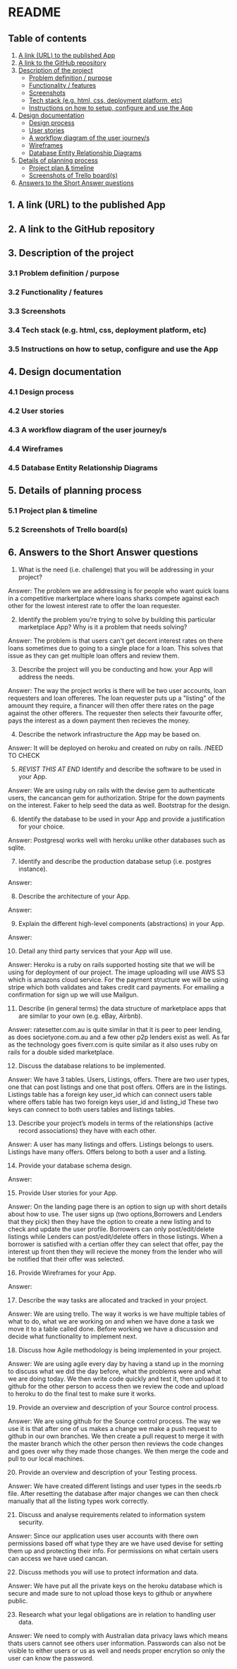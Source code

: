 # README

## Table of contents
1. [A link (URL) to the published App](#1)
2. [A link to the GitHub repository](#2)
3. [Description of the project](#3)
	* [Problem definition / purpose](#3-1)
	* [Functionality / features](#3-2)
	* [Screenshots](#3-3)
	* [Tech stack (e.g. html, css, deployment platform, etc)](#3-4)
	* [Instructions on how to setup, configure and use the App](#3-5)
4. [Design documentation](#4)
	* [Design process](#4-1)
	* [User stories](#4-2)
	* [A workflow diagram of the user journey/s](#4-3)
	* [Wireframes](#4-4)
	* [Database Entity Relationship Diagrams](#4-5)
5. [Details of planning process](#5)
	* [Project plan & timeline](#5-1)
	* [Screenshots of Trello board(s)](#5-2)
6. [Answers to the Short Answer questions](#6)

<a name="1"></a>

## 1. A link (URL) to the published App

<a name="2"></a>

## 2. A link to the GitHub repository

<a name="3"></a>

## 3. Description of the project

<a name="3-1"></a>

### 3.1 Problem definition / purpose

<a name="3-2"></a>

### 3.2 Functionality / features

<a name="3-3"></a>

### 3.3 Screenshots

<a name="3-4"></a>

### 3.4 Tech stack (e.g. html, css, deployment platform, etc)

<a name="3-5"></a>

### 3.5 Instructions on how to setup, configure and use the App

<a name="4"></a>

## 4. Design documentation

<a name="4-1"></a>

### 4.1 Design process

<a name="4-2"></a>

### 4.2 User stories

<a name="4-3"></a>

### 4.3 A workflow diagram of the user journey/s

<a name="4-4"></a>

### 4.4 Wireframes

<a name="4-5"></a>

### 4.5 Database Entity Relationship Diagrams

<a name="5"></a>

## 5. Details of planning process

<a name="5-1"></a>

### 5.1 Project plan & timeline

<a name="5-2"></a>

### 5.2 Screenshots of Trello board(s)

<a name="6"></a>

## 6. Answers to the Short Answer questions
1. What is the need (i.e. challenge) that you will be addressing in your project?
	
Answer: 
	The problem we are addressing is for people who want quick loans in a competitive markertplace where loans sharks compete against each other for the lowest interest rate to offer the loan requester.


2. Identify the problem you’re trying to solve by building this particular marketplace App? Why is it a problem that needs solving?

Answer: 
	The problem is that users can't get decent interest rates on there loans sometimes due to going to a single place for a loan. This solves that issue as they can get multiple loan offers and review them.


3. Describe the project will you be conducting and how. your App will address the needs.

Answer: 
	The way the project works is there will be two user accounts, loan requesters and loan offereres. The loan requester puts up a "listing" of the amouunt they require, a financer will then offer there rates on the page against the other offerers. The requester then selects their favourite offer, pays the interest as a down payment then recieves the money.


4. Describe the network infrastructure the App may be based on.

Answer: 
	It will be deployed on heroku and created on ruby on rails. /NEED TO CHECK

5. *REVIST THIS AT END* Identify and describe the software to be used in your App.

Answer: 
	We are using ruby on rails with the devise gem to authenticate users, the cancancan gem for authorization. Stripe for the down payments on the interest. Faker to help seed the data as well. Bootstrap for the design.

6. Identify the database to be used in your App and provide a justification for your choice.

Answer: 
	Postgresql works well with heroku unlike other databases such as sqlite.


7. Identify and describe the production database setup (i.e. postgres instance).

Answer: 


8. Describe the architecture of your App.

Answer: 


9. Explain the different high-level components (abstractions) in your App.

Answer: 


10. Detail any third party services that your App will use.

Answer: Heroku is a ruby on rails supported hosting site that we will be using for deployment of our project. The image uploading will use AWS S3 which is amazons cloud service. For the payment structure we will be using stripe which both validates and takes credit card payments. For emailing a confirmation for sign up we will use Mailgun.


11. Describe (in general terms) the data structure of marketplace apps that are similar to your own (e.g. eBay, Airbnb).

Answer: ratesetter.com.au is quite similar in that it is peer to peer lending, as does societyone.com.au and a few other p2p lenders exist as well. As far as the technology goes fiverr.com is quite similar as it also uses ruby on rails for a double sided marketplace.


12. Discuss the database relations to be implemented.

Answer: We have 3 tables. Users, Listings, offers. There are two user types, one that can post listings and one that post offers. Offers are in the listings.
Listings table has a foreign key user_id which can connect users table where offers table has two foreign keys user_id and listing_id These two keys can connect to both users tables and listings tables. 

13. Describe your project’s models in terms of the relationships (active record associations) they have with each other.

Answer: A user has many listings and offers. Listings belongs to users. Listings have many offers. Offers belong to both a user and a listing. 


14. Provide your database schema design.

Answer: 


15. Provide User stories for your App.

Answer: On the landing page there is an option to sign up with short details about how to use. The user signs up (two options,Borrowers and Lenders that they pick) then they have the option to create a new listing and to check and update the user profile. Borrowers can only post/edit/delete listings while Lenders can post/edit/delete offers in those listings. When a borrower is satisfied with a certian offer they can select that offer, pay the interest up front then they will recieve the money from the lender who will be notified that their offer was selected.


16. Provide Wireframes for your App.

Answer:


17. Describe the way tasks are allocated and tracked in your project.

Answer: We are using trello. The way it works is we have multiple tables of what to do, what we are working on and when we have done a task we move it to a table called done. Before working we have a discussion and decide what functionality to implement next.


18. Discuss how Agile methodology is being implemented in your project.

Answer: We are using agile every day by having a stand up in the morning to discuss what we did the day before, what the problems were and what we are doing today. We then write code quickly and test it, then upload it to github for the other person to access then we review the code and upload to heroku to do the final test to make sure it works.


19. Provide an overview and description of your Source control process.

Answer: We are using github for the Source control process. The way we use it is that after one of us makes a change we make a push request to github in our own branches. We then create a pull request to merge it with the master branch which the other person then reviews the code changes and goes over why they made those changes. We then merge the code and pull to our local machines.


20. Provide an overview and description of your Testing process.

Answer: We have created different listings and user types in the seeds.rb file. After resetting the database after major changes we can then check manually that all the listing types work correctly.


21. Discuss and analyse requirements related to information system security.

Answer: Since our application uses user accounts with there own permissions based off what type they are we have used devise for setting them up and protecting their info. For permissions on what certain users can access we have used cancan.


22. Discuss methods you will use to protect information and data.

Answer: 
We have put all the private keys on the heroku database which is secure and made sure to not upload those keys to github or anywhere public.

23. Research what your legal obligations are in relation to handling user data.

Answer: We need to comply with Australian data privacy laws which means thats users cannot see others user information. Passwords can also not be visible to either users or us as well and needs proper encrytion so only the user can know the password.
